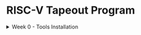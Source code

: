 # RISC-V Tapeout Program
<details>
<summary> Week 0 - Tools Installation </summary>
  <br>
  <p> In this phase of the program we focus on establishing a robust and efficient development environment. This was accomplished by installing a suite of essential open-source tools to be used for all subsequent Simulation, Synthesis and Physical design. In order to install the open-source tools, it is required to setup Ubuntu in Orcale Virtualbox.
   <h2>Tool includes:-</h2>
  </p>
<ol>
  <li>Yosys</li>
  <li>iverilog</li>
  <li>gtkwave</li>
  <li>magic</li>
  <li>ngspice</li>
  <li>OpenLane</li>
  <li>OpenSTA</li>
</details>
